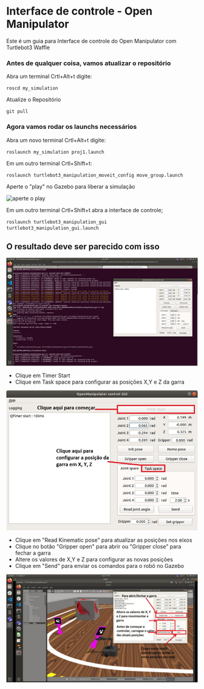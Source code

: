 # Interface de controle - Open Manipulator 

Este é um guia para  Interface de controle do Open Manipulator com Turtlebot3 Waffle


### Antes de qualquer coisa, vamos atualizar o repositório

Abra um terminal Crtl+Alt+t digite:

    roscd my_simulation
    
Atualize o Repositório

    git pull


### Agora vamos rodar os launchs necessários


Abra um novo terminal Crtl+Alt+t digite:

    roslaunch my_simulation proj1.launch 
    
Em um outro terminal Crtl+Shift+t:

    roslaunch turtlebot3_manipulation_moveit_config move_group.launch
    
Aperte o "play" no Gazebo para liberar a simulação

 ![aperte o play](https://github.com/arnaldojr/my_simulation/blob/master/garra/play.png)
 
    
Em um outro terminal Crtl+Shift+t abra a interface de controle;

    roslaunch turtlebot3_manipulation_gui turtlebot3_manipulation_gui.launch
  
  
 ## O resultado deve ser parecido com isso 
  
 ![O resultado deve ser parecido com isso](img/0.jpeg)
 
 
 
 - Clique em Timer Start 
 - Clique em Task space para configurar as posições X,Y e Z da garra
  
 ![imagem1](img/1.jpeg) 
 
 - Clique em "Read Kinematic pose" para atualizar as posições nos eixos
 - Clique no botão "Gripper open" para abrir ou "Gripper close" para fechar a garra
 - Altere os valores de X,Y e Z para configurar as novas posições 
 - Clique em "Send" para enviar os comandos para o robô no Gazebo
 
  ![imagem2](img/2.jpeg) 
 


    
    
    
    
    
 

